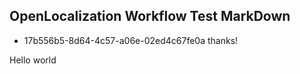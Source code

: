 ## OpenLocalization Workflow Test MarkDown
* 17b556b5-8d64-4c57-a06e-02ed4c67fe0a 
thanks!

Hello world
